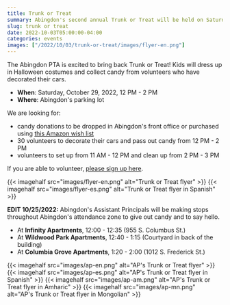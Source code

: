 ```yaml
--- 
title: Trunk or Treat
summary: Abingdon's second annual Trunk or Treat will be held on Saturday, October 29.
slug: trunk or treat
date: 2022-10-03T05:00:00-04:00
categories: events
images: ["/2022/10/03/trunk-or-treat/images/flyer-en.png"]
---
```


The Abingdon PTA is excited to bring back Trunk or Treat! Kids will dress up in Halloween costumes and collect candy from volunteers who have decorated their cars.

- **When**: Saturday, October 29, 2022, 12 PM - 2 PM
- **Where**: Abingdon's parking lot

We are looking for:
- candy donations to be dropped in Abingdon's front office or purchased using [this Amazon wish list](https://www.amazon.com/registries/custom/3U3RCZEYFJUWK/guest-view)
- 30 volunteers to decorate their cars and pass out candy from 12 PM - 2 PM
- volunteers to set up from 11 AM - 12 PM and clean
up from 2 PM - 3 PM

If you are able to volunteer, [please sign up here](https://docs.google.com/forms/d/e/1FAIpQLSc7S6GrsD0I1r4YQmmdgkgZqFELB0iOFyPxdBRBnrEoMbDpuA/viewform).

{{< imagehalf src="images/flyer-en.png" alt="Trunk or Treat flyer" >}}
{{< imagehalf src="images/flyer-es.png" alt="Trunk or Treat flyer in Spanish" >}}

**EDIT 10/25/2022:** Abingdon's Assistant Principals will be making stops throughout Abingdon's attendance zone to give out candy and to say hello.

- At **Infinity Apartments**, 12:00 - 12:35 (955 S. Columbus St.)
- At **Wildwood Park Apartments**, 12:40 - 1:15 (Courtyard in back of the building)
- At **Columbia Grove Apartments**, 1:20 - 2:00 (1012 S. Frederick St.)

{{< imagehalf src="images/ap-en.png" alt="AP's Trunk or Treat flyer" >}}
{{< imagehalf src="images/ap-es.png" alt="AP's Trunk or Treat flyer in Spanish" >}}
{{< imagehalf src="images/ap-am.png" alt="AP's Trunk or Treat flyer in Amharic" >}}
{{< imagehalf src="images/ap-mn.png" alt="AP's Trunk or Treat flyer in Mongolian" >}}